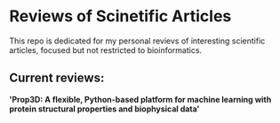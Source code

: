 # Reviews of Scinetific Articles

This repo is dedicated for my personal revievs of interesting scientific articles, focused but not restricted to bioinformatics.

## Current reviews:

**'Prop3D: A flexible, Python-based platform for machine learning with protein structural properties and biophysical data'**
